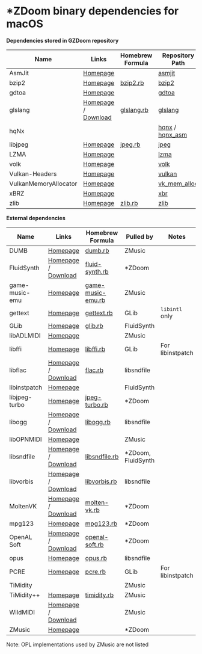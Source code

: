 # *ZDoom binary dependencies for macOS

**Dependencies stored in GZDoom repository**

|Name|Links|Homebrew Formula|Repository Path|
|---|---|---|---|
|AsmJit|[Homepage](https://github.com/asmjit/asmjit)||[asmjit](https://github.com/coelckers/gzdoom/tree/master/libraries/asmjit)|
|bzip2|[Homepage](https://www.sourceware.org/bzip2/)|[bzip2.rb](https://github.com/Homebrew/homebrew-core/blob/master/Formula/bzip2.rb)|[bzip2](https://github.com/coelckers/gzdoom/tree/master/libraries/bzip2)|
|gdtoa|[Homepage](http://www.netlib.org/fp/)||[gdtoa](https://github.com/coelckers/gzdoom/tree/master/libraries/gdtoa)|
|glslang|[Homepage](https://www.khronos.org/opengles/sdk/tools/Reference-Compiler/) / [Download](https://github.com/KhronosGroup/glslang/releases)|[glslang.rb](https://github.com/Homebrew/homebrew-core/blob/master/Formula/glslang.rb)|[glslang](https://github.com/coelckers/gzdoom/tree/master/libraries/glslang)|
|hqNx|||[hqnx](https://github.com/coelckers/gzdoom/tree/master/src/gamedata/textures/hires/hqnx) / [hqnx_asm](https://github.com/coelckers/gzdoom/tree/master/src/gamedata/textures/hires/hqnx_asm)|
|libjpeg|[Homepage](https://www.ijg.org/)|[jpeg.rb](https://github.com/Homebrew/homebrew-core/blob/master/Formula/jpeg.rb)|[jpeg](https://github.com/coelckers/gzdoom/tree/master/libraries/jpeg)|
|LZMA|[Homepage](https://www.7-zip.org/sdk.html)||[lzma](https://github.com/coelckers/gzdoom/tree/master/libraries/lzma)|
|volk|[Homepage](https://github.com/zeux/volk)||[volk](https://github.com/coelckers/gzdoom/tree/master/src/rendering/vulkan/thirdparty/volk)|
|Vulkan-Headers|[Homepage](https://github.com/KhronosGroup/Vulkan-Headers)||[vulkan](https://github.com/coelckers/gzdoom/tree/master/src/rendering/vulkan/thirdparty/vulkan)|
|VulkanMemoryAllocator|[Homepage](https://github.com/GPUOpen-LibrariesAndSDKs/VulkanMemoryAllocator)||[vk_mem_alloc](https://github.com/coelckers/gzdoom/tree/master/src/rendering/vulkan/thirdparty/vk_mem_alloc)|
|xBRZ|[Homepage](https://sourceforge.net/projects/xbrz/)||[xbr](https://github.com/coelckers/gzdoom/tree/master/src/gamedata/textures/hires/xbr)|
|zlib|[Homepage](https://zlib.net/)|[zlib.rb](https://github.com/Homebrew/homebrew-core/blob/master/Formula/zlib.rb)|[zlib](https://github.com/coelckers/gzdoom/tree/master/libraries/zlib)|

**External dependencies**

|Name|Links|Homebrew Formula|Pulled by|Notes|
|---|---|---|---|---|
|DUMB|[Homepage](http://dumb.sourceforge.net/)|[dumb.rb](https://github.com/Homebrew/homebrew-core/blob/master/Formula/dumb.rb)|ZMusic||
|FluidSynth|[Homepage](http://www.fluidsynth.org/) / [Download](https://github.com/FluidSynth/fluidsynth/releases)|[fluid-synth.rb](https://github.com/Homebrew/homebrew-core/blob/master/Formula/fluid-synth.rb)|*ZDoom||
|game-music-emu|[Homepage](https://bitbucket.org/mpyne/game-music-emu/)|[game-music-emu.rb](https://github.com/Homebrew/homebrew-core/blob/master/Formula/game-music-emu.rb)|ZMusic||
|gettext|[Homepage](https://www.gnu.org/software/gettext/)|[gettext.rb](https://github.com/Homebrew/homebrew-core/blob/master/Formula/gettext.rb)|GLib|`libintl` only|
|GLib|[Homepage](https://developer.gnome.org/glib/)|[glib.rb](https://github.com/Homebrew/homebrew-core/blob/master/Formula/glib.rb)|FluidSynth||
|libADLMIDI|[Homepage](https://github.com/Wohlstand/libADLMIDI)||ZMusic||
|libffi|[Homepage](https://sourceware.org/libffi/)|[libffi.rb](https://github.com/Homebrew/homebrew-core/blob/master/Formula/libffi.rb)|GLib|For libinstpatch|
|libflac|[Homepage](https://xiph.org/flac/) / [Download](https://github.com/xiph/flac/releases)|[flac.rb](https://github.com/Homebrew/homebrew-core/blob/master/Formula/flac.rb)|libsndfile||
|libinstpatch|[Homepage](https://github.com/swami/libinstpatch/)||FluidSynth||
|libjpeg-turbo|[Homepage](https://libjpeg-turbo.org/)|[jpeg-turbo.rb](https://github.com/Homebrew/homebrew-core/blob/master/Formula/jpeg-turbo.rb)|*ZDoom||
|libogg|[Homepage](https://www.xiph.org/ogg/) / [Download](https://github.com/xiph/ogg/releases)|[libogg.rb](https://github.com/Homebrew/homebrew-core/blob/master/Formula/libogg.rb)|libsndfile||
|libOPNMIDI|[Homepage](https://github.com/Wohlstand/libOPNMIDI/)||ZMusic||
|libsndfile|[Homepage](http://www.mega-nerd.com/libsndfile/) / [Download](https://github.com/erikd/libsndfile/releases)|[libsndfile.rb](https://github.com/Homebrew/homebrew-core/blob/master/Formula/libsndfile.rb)|*ZDoom, FluidSynth||
|libvorbis|[Homepage](https://xiph.org/vorbis/) / [Download](https://github.com/xiph/vorbis/releases)|[libvorbis.rb](https://github.com/Homebrew/homebrew-core/blob/master/Formula/libvorbis.rb)|libsndfile||
|MoltenVK|[Homepage](https://moltengl.com/moltenvk/) / [Download](https://github.com/KhronosGroup/MoltenVK/releases)|[molten-vk.rb](https://github.com/Homebrew/homebrew-core/blob/master/Formula/molten-vk.rb)|*ZDoom||
|mpg123|[Homepage](https://www.mpg123.de/)|[mpg123.rb](https://github.com/Homebrew/homebrew-core/blob/master/Formula/mpg123.rb)|*ZDoom||
|OpenAL Soft|[Homepage](https://openal-soft.org/) / [Download](https://github.com/kcat/openal-soft/releases)|[openal-soft.rb](https://github.com/Homebrew/homebrew-core/blob/master/Formula/openal-soft.rb)|*ZDoom||
|opus|[Homepage](https://www.opus-codec.org/)|[opus.rb](https://github.com/Homebrew/homebrew-core/blob/master/Formula/opus.rb)|libsndfile||
|PCRE|[Homepage](https://www.pcre.org/)|[pcre.rb](https://github.com/Homebrew/homebrew-core/blob/master/Formula/pcre.rb)|GLib|For libinstpatch|
|TiMidity|||ZMusic||
|TiMidity++|[Homepage](http://timidity.sourceforge.net/)|[timidity.rb](https://github.com/Homebrew/homebrew-core/blob/master/Formula/timidity.rb)|ZMusic||
|WildMIDI|[Homepage](https://www.mindwerks.net/projects/wildmidi) / [Download](https://github.com/Mindwerks/wildmidi/releases)||ZMusic||
|ZMusic|[Homepage](https://github.com/coelckers/ZMusic)||*ZDoom||

Note: OPL implementations used by ZMusic are not listed
